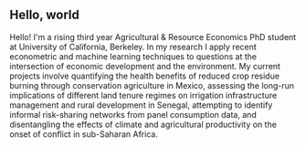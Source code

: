 ## Hello, world

Hello! I'm a rising third year Agricultural & Resource Economics PhD student at University of California, Berkeley. In my research I apply recent econometric and machine learning techniques to questions at the intersection of economic development and the environment. My current projects involve quantifying the health benefits of reduced crop residue burning through conservation agriculture in Mexico, assessing the long-run implications of different land tenure regimes on irrigation infrastructure management and rural development in Senegal, attempting to identify informal risk-sharing networks from panel consumption data, and disentangling the effects of climate and agricultural productivity on the onset of conflict in sub-Saharan Africa.
